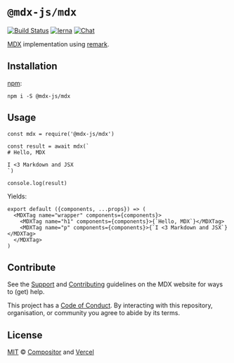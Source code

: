`@mdx-js/mdx`
=============

[![Build Status](https://travis-ci.com/mdx-js/mdx.svg?branch=master)](https://travis-ci.com/mdx-js/mdx) [![lerna](https://img.shields.io/badge/maintained%20with-lerna-cc00ff.svg)](https://lerna.js.org/) [![Chat](https://img.shields.io/badge/chat-discussions-success.svg)](https://github.com/mdx-js/mdx/discussions)

[MDX](https://github.com/mdx-js/mdx) implementation using [remark](https://github.com/remarkjs/remark).

Installation
------------

[npm](https://docs.npmjs.com/cli/install):

    npm i -S @mdx-js/mdx

Usage
-----

    const mdx = require('@mdx-js/mdx')

    const result = await mdx(`
    # Hello, MDX

    I <3 Markdown and JSX
    `)

    console.log(result)

Yields:

    export default ({components, ...props}) => (
      <MDXTag name="wrapper" components={components}>
        <MDXTag name="h1" components={components}>{`Hello, MDX`}</MDXTag>
        <MDXTag name="p" components={components}>{`I <3 Markdown and JSX`}</MDXTag>
      </MDXTag>
    )

Contribute
----------

See the [Support](https://mdxjs.com/support) and [Contributing](https://mdxjs.com/contributing) guidelines on the MDX website for ways to (get) help.

This project has a [Code of Conduct](https://github.com/mdx-js/.github/blob/master/code-of-conduct.md). By interacting with this repository, organisation, or community you agree to abide by its terms.

License
-------

[MIT](license) © [Compositor](https://compositor.io) and [Vercel](https://vercel.com)
